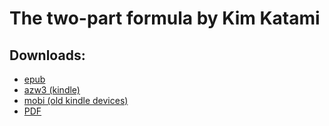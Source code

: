 # The two-part formula by Kim Katami

## Downloads:

- [epub](https://github.com/atrahhdis/self-inquiry/raw/master/The%20two-part%20formula%20by%20Kim%20Katami/ebooks/The%202-Part%20Formula%20-%20Kim%20Katami.epub)
- [azw3 (kindle)](https://github.com/atrahhdis/self-inquiry/raw/master/The%20two-part%20formula%20by%20Kim%20Katami/ebooks/The%202-Part%20Formula%20-%20Kim%20Katami.azw3)
- [mobi (old kindle devices)](https://github.com/atrahhdis/self-inquiry/raw/master/The%20two-part%20formula%20by%20Kim%20Katami/ebooks/The%202-Part%20Formula%20-%20Kim%20Katami.mobi)
- [PDF](https://github.com/atrahhdis/self-inquiry/raw/master/The%20two-part%20formula%20by%20Kim%20Katami/ebooks/The%202-Part%20Formula%20-%20Kim%20Katami.pdf)
